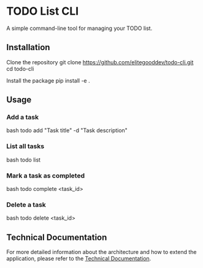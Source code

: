 # TODO List CLI

A simple command-line tool for managing your TODO list.

## Installation

Clone the repository
git clone https://github.com/elitegooddev/todo-cli.git
cd todo-cli

Install the package
pip install -e .

## Usage

### Add a task

bash
todo add "Task title" -d "Task description"

### List all tasks

bash
todo list

### Mark a task as completed

bash
todo complete <task_id>

### Delete a task

bash
todo delete <task_id>

## Technical Documentation

For more detailed information about the architecture and how to extend the application, please refer to the [Technical Documentation](docs/technical_documentation.md).
